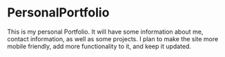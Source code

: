 # PersonalPortfolio
This is my personal Portfolio. It will have some information about me, contact information,  as well as some projects. I plan to make the site more mobile friendly, add more functionality to it, and keep it updated. 
